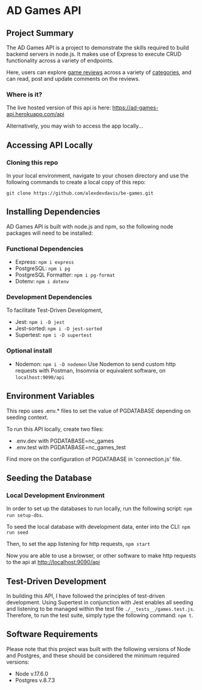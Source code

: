 # AD Games API

## Project Summary

The AD Games API is a project to demonstrate the skills required to build backend servers in node.js.
It makes use of Express to execute CRUD functionality across a variety of endpoints.

Here, users can explore [game reviews](https://ad-games-api.herokuapp.com/api/reviews) across a variety of [categories](https://ad-games-api.herokuapp.com/api/categories), and can read, post and update comments on the reviews.

### Where is it?

The live hosted version of this api is here:
<https://ad-games-api.herokuapp.com/api>

Alternatively, you may wish to access the app locally...

## Accessing API Locally

### Cloning this repo

In your local environment, navigate to your chosen directory and use the following commands to create a local copy of this repo:

``` git clone https://github.com/alexdevdavis/be-games.git ```

## Installing Dependencies

AD Games API is built with node.js and npm, so the following node packages will need to be installed:

### Functional Dependencies

- Express:  ```npm i express```
- PostgreSQL:  ```npm i pg```
- PostgreSQL Formatter:  ```npm i pg-format```
- Dotenv: ```npm i dotenv```

### Development Dependencies

To facilitate Test-Driven Development, 

- Jest:  ```npm i -D jest```
- Jest-sorted:  ```npm i -D jest-sorted```
- Supertest:  ```npm i -D supertest```

### Optional install

- Nodemon: ```npm i -D nodemon```
Use Nodemon to send custom http requests with Postman, Insomnia or equivalent software, on ```localhost:9090/api```

## Environment Variables

This repo uses .env.* files to set the value of PGDATABASE depending on seeding context.

To run this API locally, create two files:

- .env.dev with PGDATABASE=nc_games
- .env.test with PGDATABASE=nc_games_test

Find more on the configuration of PGDATABASE in 'connection.js' file.

## Seeding the Database

### Local Development Environment

In order to set up the databases to run locally, run the following script: ```npm run setup-dbs```.

To seed the local database with development data, enter into the CLI: ```npm run seed```

Then, to set the app listening for http requests, ```npm start```

Now you are able to use a browser, or other software to make http requests to the api at <http://localhost:9090/api>

## Test-Driven Development

In building this API, I have followed the principles of test-driven development. Using Supertest in conjunction with Jest enables all seeding and listening to be managed within the test file ```./__tests__/games.test.js```.
Therefore, to run the test suite, simply type the following command: ```npm t```.

## Software Requirements

Please note that this project was built with the following versions of Node and Postgres, and these should be considered the minimum required versions:

- Node v.17.6.0
- Postgres v.8.7.3
